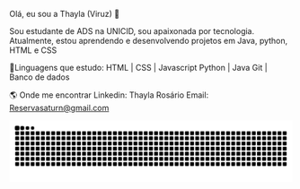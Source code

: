 Olá, eu sou a Thayla (Viruz) 👋

Sou estudante de ADS na UNICID, sou apaixonada por tecnologia.
Atualmente, estou aprendendo e desenvolvendo projetos em Java, python, HTML e CSS

🚀Linguagens que estudo:
HTML | CSS | Javascript
Python | Java
Git | Banco de dados

🌎 Onde me encontrar
Linkedin: Thayla Rosário
Email: Reservasaturn@gmail.com

<picture>
  <source media="(prefers-color-scheme: dark)" srcset="https://raw.githubusercontent.com/Rothayla/Rothayla/output/github-contribution-grid-snake-dark.svg">
  <source media="(prefers-color-scheme: light)" srcset="https://raw.githubusercontent.com/Rothayla/Rothayla/output/github-contribution-grid-snake.svg">
  <img alt="github contribution grid snake animation" src="https://raw.githubusercontent.com/Rothayla/Rothayla/output/github-contribution-grid-snake.svg">
</picture>
